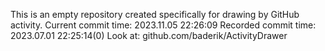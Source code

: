 This is an empty repository created specifically for drawing by GitHub activity.
Current commit time: 2023.11.05 22:26:09
Recorded commit time: 2023.07.01 22:25:14(0)
Look at: github.com/baderik/ActivityDrawer
